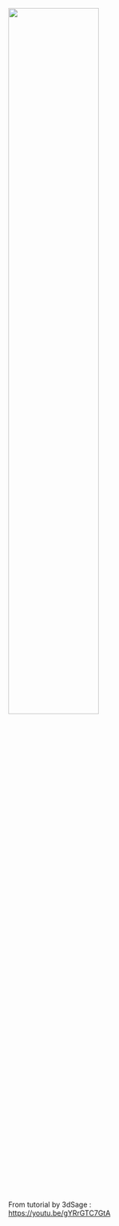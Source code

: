 
<img src="DFD11E92-9FB9-48D6-918E-C4F81E863CC7.jpeg" width="60%"><br><br>


From tutorial by 3dSage :<br>
https://youtu.be/gYRrGTC7GtA
